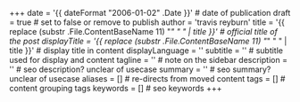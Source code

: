 +++
date = '{{ dateFormat "2006-01-02" .Date }}' # date of publication
draft = true # set to false or remove to publish
author = 'travis reyburn'
title = '{{ replace (substr .File.ContentBaseName 11) "_" " " | title }}' # official title of the post
displayTitle = '{{ replace (substr .File.ContentBaseName 11) "_" " " | title }}' # display title in content
displayLanguage = ''
subtitle = '' # subtitle used for display and content
tagline = '' # note on the sidebar
description = '' # seo description? unclear of usecase
summary = '' # seo summary? unclear of usecase
aliases = [] # re-directs from moved content
tags = [] # content grouping tags
keywords = [] # seo keywords
+++
